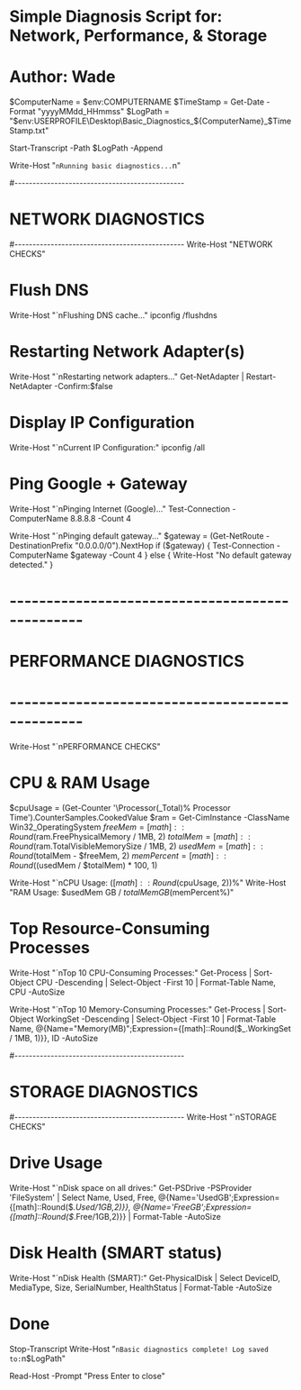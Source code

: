 # Simple Diagnosis Script for: Network, Performance, & Storage    
# Author: Wade

$ComputerName = $env:COMPUTERNAME 
$TimeStamp = Get-Date -Format "yyyyMMdd_HHmmss"
$LogPath = "$env:USERPROFILE\Desktop\Basic_Diagnostics_${ComputerName}_$TimeStamp.txt"  

Start-Transcript -Path $LogPath -Append

Write-Host "`nRunning basic diagnostics...`n"

#-----------------------------------------------
# NETWORK DIAGNOSTICS
#-----------------------------------------------
Write-Host "NETWORK CHECKS"

# Flush DNS
Write-Host "`nFlushing DNS cache..." 
ipconfig /flushdns 

# Restarting Network Adapter(s)
Write-Host "`nRestarting network adapters..."
Get-NetAdapter | Restart-NetAdapter -Confirm:$false

# Display IP Configuration
Write-Host "`nCurrent IP Configuration:" 
ipconfig /all 

# Ping Google + Gateway
Write-Host "`nPinging Internet (Google)..."
Test-Connection -ComputerName 8.8.8.8 -Count 4

Write-Host "`nPinging default gateway..."
$gateway = (Get-NetRoute -DestinationPrefix "0.0.0.0/0").NextHop
if ($gateway) { 
  Test-Connection -ComputerName $gateway -Count 4 
} else { 
  Write-Host "No default gateway detected." 
} 

# ------------------------------------------------
#  PERFORMANCE DIAGNOSTICS 
# ------------------------------------------------
Write-Host "`nPERFORMANCE CHECKS"

# CPU & RAM Usage
$cpuUsage = (Get-Counter '\Processor(_Total)\% Processor Time').CounterSamples.CookedValue
$ram = Get-CimInstance -ClassName Win32_OperatingSystem
$freeMem = [math]::Round($ram.FreePhysicalMemory / 1MB, 2) 
$totalMem = [math]::Round($ram.TotalVisibleMemorySize / 1MB, 2) 
$usedMem = [math]::Round($totalMem - $freeMem, 2) 
$memPercent = [math]::Round(($usedMem / $totalMem) * 100, 1) 

Write-Host "`nCPU Usage: $([math]::Round($cpuUsage, 2))%"
Write-Host "RAM Usage: $usedMem GB / $totalMem GB ($memPercent%)" 

# Top Resource-Consuming Processes
Write-Host "`nTop 10 CPU-Consuming Processes:"
Get-Process | Sort-Object CPU -Descending | Select-Object -First 10 | Format-Table Name, CPU -AutoSize 

Write-Host "`nTop 10 Memory-Consuming Processes:" 
Get-Process | Sort-Object WorkingSet -Descending | Select-Object -First 10 | Format-Table Name, @{Name="Memory(MB)";Expression={[math]::Round($_.WorkingSet / 1MB, 1)}}, ID -AutoSize

#-----------------------------------------------
# STORAGE DIAGNOSTICS
#-----------------------------------------------
Write-Host "`nSTORAGE CHECKS" 

# Drive Usage
Write-Host "`nDisk space on all drives:" 
Get-PSDrive -PSProvider 'FileSystem' |
Select Name, Used, Free, 
    @{Name='UsedGB';Expression={[math]::Round($_.Used/1GB,2)}}, 
    @{Name='FreeGB';Expression={[math]::Round($_.Free/1GB,2)}} |
Format-Table -AutoSize

# Disk Health (SMART status) 
Write-Host "`nDisk Health (SMART):"
Get-PhysicalDisk | Select DeviceID, MediaType, Size, SerialNumber, HealthStatus | Format-Table -AutoSize

# Done
Stop-Transcript
Write-Host "`nBasic diagnostics complete! Log saved to:`n$LogPath" 


Read-Host -Prompt "Press Enter to close"














